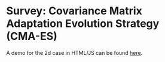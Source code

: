 # Survey: Covariance Matrix Adaptation Evolution Strategy (CMA-ES)

A demo for the 2d case in HTML/JS can be found [here](https://learningstud.github.io/Survey-CMA-ES).

